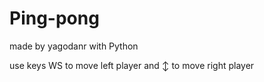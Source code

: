 # Ping-pong
made by yagodanr with Python

use keys WS to move left player and ↕ to move right player
